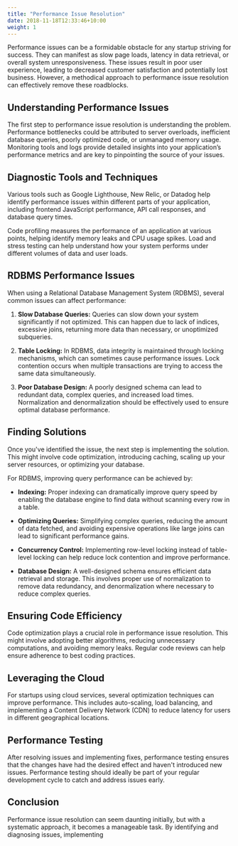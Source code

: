 ```yaml
---
title: "Performance Issue Resolution"
date: 2018-11-18T12:33:46+10:00
weight: 1
---
```


Performance issues can be a formidable obstacle for any startup striving for success. They can manifest as slow page loads, latency in data retrieval, or overall system unresponsiveness. These issues result in poor user experience, leading to decreased customer satisfaction and potentially lost business. However, a methodical approach to performance issue resolution can effectively remove these roadblocks.

## Understanding Performance Issues

The first step to performance issue resolution is understanding the problem. Performance bottlenecks could be attributed to server overloads, inefficient database queries, poorly optimized code, or unmanaged memory usage. Monitoring tools and logs provide detailed insights into your application’s performance metrics and are key to pinpointing the source of your issues.

## Diagnostic Tools and Techniques

Various tools such as Google Lighthouse, New Relic, or Datadog help identify performance issues within different parts of your application, including frontend JavaScript performance, API call responses, and database query times. 

Code profiling measures the performance of an application at various points, helping identify memory leaks and CPU usage spikes. Load and stress testing can help understand how your system performs under different volumes of data and user loads.

## RDBMS Performance Issues

When using a Relational Database Management System (RDBMS), several common issues can affect performance:

1. **Slow Database Queries:** Queries can slow down your system significantly if not optimized. This can happen due to lack of indices, excessive joins, returning more data than necessary, or unoptimized subqueries.

2. **Table Locking:** In RDBMS, data integrity is maintained through locking mechanisms, which can sometimes cause performance issues. Lock contention occurs when multiple transactions are trying to access the same data simultaneously.

3. **Poor Database Design:** A poorly designed schema can lead to redundant data, complex queries, and increased load times. Normalization and denormalization should be effectively used to ensure optimal database performance.

## Finding Solutions

Once you've identified the issue, the next step is implementing the solution. This might involve code optimization, introducing caching, scaling up your server resources, or optimizing your database.

For RDBMS, improving query performance can be achieved by:

- **Indexing:** Proper indexing can dramatically improve query speed by enabling the database engine to find data without scanning every row in a table.

- **Optimizing Queries:** Simplifying complex queries, reducing the amount of data fetched, and avoiding expensive operations like large joins can lead to significant performance gains.

- **Concurrency Control:** Implementing row-level locking instead of table-level locking can help reduce lock contention and improve performance.

- **Database Design:** A well-designed schema ensures efficient data retrieval and storage. This involves proper use of normalization to remove data redundancy, and denormalization where necessary to reduce complex queries.

## Ensuring Code Efficiency

Code optimization plays a crucial role in performance issue resolution. This might involve adopting better algorithms, reducing unnecessary computations, and avoiding memory leaks. Regular code reviews can help ensure adherence to best coding practices.

## Leveraging the Cloud

For startups using cloud services, several optimization techniques can improve performance. This includes auto-scaling, load balancing, and implementing a Content Delivery Network (CDN) to reduce latency for users in different geographical locations.

## Performance Testing

After resolving issues and implementing fixes, performance testing ensures that the changes have had the desired effect and haven't introduced new issues. Performance testing should ideally be part of your regular development cycle to catch and address issues early.

## Conclusion

Performance issue resolution can seem daunting initially, but with a systematic approach, it becomes a manageable task. By identifying and diagnosing issues, implementing
